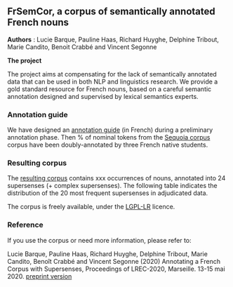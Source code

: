 ## FrSemCor, a corpus of semantically annotated French nouns

**Authors** : Lucie Barque, Pauline Haas, Richard Huyghe, Delphine Tribout, Marie Candito, Benoit Crabbé and Vincent Segonne

**The project** 

The project aims at compensating for the lack of semantically annotated data that can be used in both NLP and linguistics research. We provide a gold standard resource for French nouns, based on a careful semantic annotation designed and supervised by lexical semantics experts. 

### Annotation guide

We have designed an [annotation guide]() (in French) during a preliminary annotation phase. Then % of nominal tokens from the 
[Sequoia corpus](https://www.rocq.inria.fr/alpage-wiki/tiki-index.php?page=CorpusSequoia) corpus have been doubly-annotated by three French native students.

### Resulting corpus
The [resulting corpus]() contains xxx occurrences of nouns, annotated into 24 supersenses (+ complex supersenses). The following 
table indicates the distribution of the 20 most frequent supersenses in adjudicated data.

The corpus is freely available, under the [LGPL-LR](https://spdx.org/licenses/LGPLLR.html) licence.

### Reference

If you use the corpus or need more information, please refer to:

Lucie Barque, Pauline Haas, Richard Huyghe, Delphine Tribout, Marie Candito, Benoît Crabbé and Vincent Segonne (2020) Annotating a French Corpus with Supersenses, Proceedings of LREC-2020, Marseille. 13-15 mai 2020. [preprint version](https://github.com/FrSemCor/FrSemCor/Fr_SemCor_LREC2020.pdf)
